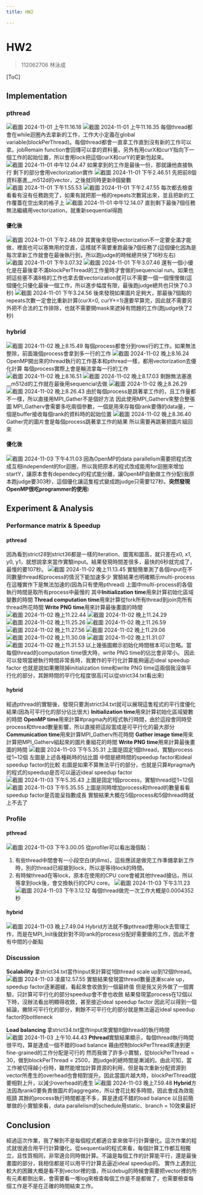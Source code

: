 ```yaml
---
title: HW2

---
```


# HW2
> 112062706 林泳成

[ToC]

## Implementation
### pthread
![截圖 2024-11-01 上午11.16.18](https://hackmd.io/_uploads/r1i7uabWke.png)
![截圖 2024-11-01 上午11.16.35](https://hackmd.io/_uploads/H17qop--kl.png)
每個thread都會在while迴圈內去拿新的工作，工作大小定義在global variable(blockPerThread)。每個thread都會一直拿工作直到沒有新的工作可以拿。jobRemain function會回傳可以拿的資料量。另外有用curX和curY指向下一個工作的起始位置，所以會用lock把這個curX和curY的更新包起來。
![截圖 2024-11-01 中午12.04.47](https://hackmd.io/_uploads/HJsoXAb-1l.png)
如果拿到的工作是最後一份，那就讓他直接執行
剩下的部分會用vectorization實作
![截圖 2024-11-01 下午2.46.51](https://hackmd.io/_uploads/rkJGqgGZke.png)
先把前8個資料塞進__m512d的vector，之後就同時更新8個變數
![截圖 2024-11-01 下午1.55.53](https://hackmd.io/_uploads/B1ik9ezZ1l.png)
![截圖 2024-11-01 下午2.47.55](https://hackmd.io/_uploads/SkYeqlGWJe.png)
每次都去檢查看看有沒有任務跑完了，如果有就把那一格的repeats次數寫出來，並且把新的工作覆蓋在空出來的格子上
![截圖 2024-11-01 中午12.14.07](https://hackmd.io/_uploads/SyLiHCWbkx.png)
直到剩下最後7個任務無法繼續用vectorization，就重新sequential得跑

#### 優化後
![截圖 2024-11-01 下午2.48.09](https://hackmd.io/_uploads/HyKdslGb1x.png)
其實後來發現vectorization不一定要全滿才能做，裡面也可以塞無用的空直，這樣就不需要重跑最後7個任務了(這個優化因為是每次拿新工作就會在最後執行到，所以跑judge的時候總共快了16秒左右)
![截圖 2024-11-01 下午3.07.32](https://hackmd.io/_uploads/SJJtCxGWkg.png)
![截圖 2024-11-01 下午3.07.46](https://hackmd.io/_uploads/rkJYAgfbke.png)
還有一個小優化是在最後拿不滿blockPerThread的工作量時才會做的sequencial run。如果也把這些塞不滿8格的工作也拿去做vectorization就可以不需要一個一個慢慢做(這個優化只優化最後一個工作，所以進步幅度有限，最後跑judge總共也只快了0.3秒)
![截圖 2024-11-01 下午3.24.56](https://hackmd.io/_uploads/SyeQOGWMWkg.png)
後來發現如果圖片足夠大，那最後7個點的repeats次數一定會比重新計算(curX=0, curY+=1)還要早算完，因此就不需要另外把不合法的工作排除，也就不需要開mask來遮掉有問題的工作(跑judge快了2秒)

### hybrid
![截圖 2024-11-02 晚上8.15.49](https://hackmd.io/_uploads/rJlyKqXZyg.png)
每個process都會分到rows行的工作。如果無法整除，前面幾個process會拿到多一行的工作
![截圖 2024-11-02 晚上8.16.24](https://hackmd.io/_uploads/B1Q3tqQZ1g.png)
OpenMP開出來的thread執行的工作基本和pthread一樣，都用vectorization去優化計算
每個process實際上會是輪流拿每一行的工作
![截圖 2024-11-02 晚上8.16.51](https://hackmd.io/_uploads/S1hXq9Q-1g.png)
![截圖 2024-11-02 晚上8.17.03](https://hackmd.io/_uploads/Bk-H5cXb1g.png)
剩餘無法塞進__m512d的工作就在最後用sequencial去做
![截圖 2024-11-02 晚上8.26.29](https://hackmd.io/_uploads/HJKTi5X-Jg.png)
![截圖 2024-11-02 晚上8.26.43](https://hackmd.io/_uploads/rJFpscmbJl.png)
由於每個process是跳著拿工作的，且工作量都不一樣，所以直接用MPI_Gather不是個好方法
因此使用MPI_Gatherv來整合整張圖
MPI_Gatherv會需要多吃兩個參數，一個是用來存每個rank要傳的data量，一個是buffer接收每個rank的資料時的起始位置
![截圖 2024-11-02 晚上8.36.40](https://hackmd.io/_uploads/ByK165m-1e.png)
Gather完的圖片會是每個process跳著拿工作的結果
所以需要再跳著把圖片組回來

#### 優化後
![截圖 2024-11-03 下午4.11.03](https://hackmd.io/_uploads/r1f8ehEWJx.png)
因為OpenMP的data parallelism需要把程式改成互相independent的for迴圈，所以我把原本的程式改成能用for迴圈來增加startY，讓原本會有dependecy的程式能分離，讓OpenMP自動做工作分配(我原本跑judge要303秒，這個優化讓這隻程式變成跑judge只需要127秒。**突然發現OpenMP很吃programmer的使用**)


## Experiment & Analysis
### Performance matrix & Speedup
#### pthread
因為看到strict28到strict36都是一樣的iteration、圖寬和圖高，就只差在x0, x1, y0, y1，就想說拿來當作實驗input。結果發現時間差很多，最快的6秒就完成了，最慢的要107秒。
![截圖 2024-11-02 晚上11.13.45](https://hackmd.io/_uploads/HJ9s2pmWye.png)
實驗簡單測了各個input在不同數量thread和process的情況下能加速多少
實驗結果也明確顯示multi-process在這種實作下是無法加速的(因為只有使用pthread)
上圖中multi-process的各個執行時間是取所有process中最慢的
其中**Initialization time**用來計算初始化區域變數的時間
**Thread computation time**用來計算從fork所有thread到join完所有thread所花時間
**Write PNG time**用來計算最後畫圖的時間
![截圖 2024-11-02 晚上11.22.44](https://hackmd.io/_uploads/ByOeTaQZkg.png)
![截圖 2024-11-02 晚上11.24.29](https://hackmd.io/_uploads/B1OgaaQZkx.png)
![截圖 2024-11-02 晚上11.25.26](https://hackmd.io/_uploads/By_eT6QZkl.png)
![截圖 2024-11-02 晚上11.26.59](https://hackmd.io/_uploads/Bk_gT6mZkx.png)
![截圖 2024-11-02 晚上11.27.56](https://hackmd.io/_uploads/H1uxa6XZkx.png)
![截圖 2024-11-02 晚上11.29.06](https://hackmd.io/_uploads/S1lugTaQZye.png)
![截圖 2024-11-02 晚上11.30.08](https://hackmd.io/_uploads/H1g_xTaXZ1l.png)
![截圖 2024-11-02 晚上11.31.07](https://hackmd.io/_uploads/HkOgT6mbJe.png)
![截圖 2024-11-02 晚上11.31.53](https://hackmd.io/_uploads/BJdl6TXbke.png)
以上幾張圖顯示初始化時間根本可以忽略。當每個thread的computation time很大時，write PNG time的佔比會非常小。
因此可以發現當總執行時間非常長時，我實作的平行化計算能夠逼近ideal speedup factor
也就是說如果撇除掉initialization time和write PNG time這兩個我沒做平行化的部分，其餘時間的平行化程度很高(可以從strict34.txt看出來)
#### hybrid
經過pthread的實驗後，發現只要測strict34.txt就可以展現這隻程式的平行度優化結果(因為可平行化的部分佔比很大)
**Initialization time**用來計算初始化區域變數的時間
**OpenMP time**用來計算#pragma內的程式執行時間，由於這段會同時受process和thread數量影響，所以直接把這段當成是可平行化的最大部分
**Communication time**用來計算MPI_Gatherv所花時間
**Gather image time**用來計算把MPI_Gatherv組起來的圖片重組花的時間
**Write PNG time**用來計算最後畫圖的時間
![截圖 2024-11-03 下午5.35.31](https://hackmd.io/_uploads/HkMeHT4-yx.png)
上圖是固定1個thread，實驗process從1~12個
左圖是上述各種耗時的佔比圖
中間是總時間的speedup factor和ideal speedup factor的比較
右圖是如果不算無法平行的部分，也就是只算#pragma內的程式的speedup是否可以逼近ideal speedup factor
![截圖 2024-11-03 下午5.35.43](https://hackmd.io/_uploads/H1zxB6Eb1x.png)
上圖是固定1個process，實驗thread從1~12個
![截圖 2024-11-03 下午5.35.55](https://hackmd.io/_uploads/BJbxraVb1l.png)
上圖是同時增加process和thread的數量看看speedup factor是否能呈指數成長
實驗結果大概在5個process和5個thread時就上不去了

### Profile
#### pthread
![截圖 2024-11-03 下午3.00.05](https://hackmd.io/_uploads/HyK5kjVZJl.png)
從profiler可以看出幾個點：
1. 有些thread中間會有一小段空白(約8ms)，這些應該是做完工作準備拿新工作時，別的thread已經搶到lock，所以是等待lock的時間。
2. 有時候thread在等lock，原本在使用的CPU core會被其他thread搶佔，所以等拿到lock後，會交換執行的CPU core。
![截圖 2024-11-03 下午3.11.23](https://hackmd.io/_uploads/SJWwzjNWkg.png)
![截圖 2024-11-03 下午3.12.12](https://hackmd.io/_uploads/B1GwzoVbke.png)
每個thread做完一次工作大概是0.0004352秒

#### hybrid
![截圖 2024-11-03 晚上7.49.04](https://hackmd.io/_uploads/S1CwLyS-ye.png)
Hybrid方法就不像pthread會用lock去管理工作，而是在MPI_Init後就針對不同rank的process分配好需要做的工作，因此不會有中間的小斷點

### Discussion
**Scalability**
拿strict34.txt當作input來計算從1個thread scale up到12個thread。
![截圖 2024-11-03 凌晨12.57.55](https://hackmd.io/_uploads/r1Wc507b1g.png)
實驗結果發現當thread數量逐漸scale up，speedup factor逐漸趨緩，看起來會收斂到一個最終值
但是我又另外做了一個實驗，只計算可平行化的部分speedup會不會也收斂
結果發現當process在12個以下時，沒辦法看出明顯得收斂，甚至接近ideal speedup factor
因此可以得到一個結論，撇除可平行化的部分，剩餘不可平行化的部分就是無法逼近ideal speedup factor的bottleneck

**Load balancing**
拿strict34.txt當作input來實驗8個thread的執行時間
![截圖 2024-11-03 上午10.44.43](https://hackmd.io/_uploads/SknJVDE-1x.png)
**Pthread**實驗結果顯示，每個thread執行時間很平均，算是達成一個不錯的load balance
藉由控制blockPerThread來達到更fine-grained的工作分配是可行的
然而我做了許多小實驗，從blockPerThread = 30，做到blockPerThread = 2500，跑judge的總時間是漸減的。由此可知，當工作被切得越小份時，雖然能增加計算資源的利用，但是每次重新分配資源到vector所產生的overhead也會相對提升。因此當圖片越大時，blockPerThread就要相對上升，以減少overhead的產生
![截圖 2024-11-03 晚上7.59.48](https://hackmd.io/_uploads/H1x0S1rZkg.png)
**Hybrid**方法因為rank0要負責做圖片的aggregate，所以會花比較多時間，因此會成為效能瓶頸
其餘的process執行時間都差不多，算是達成不錯的load balance
以目前簡單做的小實驗來看，data parallelism的schedule用static、branch = 10效果最好

## Conclusion
經過這次作業，我了解到不是每個程式都適合拿來做平行計算優化。這次作業的程式就很適合用平行計算優化。從sequential的程式來看，每個計算工作都互相獨立，且性質相同，非常適合同時做計算。不論是每個工作的計算能平行，還是最後畫圖的部分，我相信都是可以用平行計算去逼近ideal speedup的。
實作上遇到比較大的困難大概是看不到vector裡的值，所以debug的時候會需要把vector裡的所有元素都倒出來，會需要看一堆log來檢查每個工作是不是都做了，也需要檢查每個工作是不是在正確的時間結束工作。